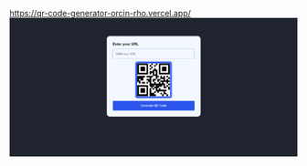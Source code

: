 https://qr-code-generator-orcin-rho.vercel.app/
![image_alt](https://github.com/Ninja131/qr-code-generator/blob/main/Screenshot%202025-06-08%20173852.png?raw=true)
